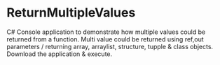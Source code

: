 # ReturnMultipleValues
C# Console application to demonstrate how multiple values could be returned from a function.
Multi value could be returned using ref,out parameters / returning array, arraylist, structure, tupple & class objects.
Download the application & execute.
